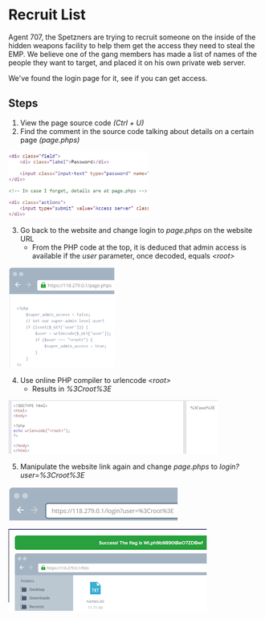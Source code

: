 # Recruit List
Agent 707, the Spetzners are trying to recruit someone on the inside of the hidden weapons facility to help them get the access they need to steal the EMP. We believe one of the gang members has made a list of names of the people they want to target, and placed it on his own private web server.

We've found the login page for it, see if you can get access.

## Steps
1. View the page source code *(Ctrl + U)*
1. Find the comment in the source code talking about details on a certain page *(page.phps)*

![source code comment](/assets/screenshots/hq-09-RecruitList/step-1.png)

3. Go back to the website and change login to *page.phps* on the website URL
    - From the PHP code at the top, it is deduced that admin access is available if the *user* parameter, once decoded, equals *\<root>*

![PHP code](/assets/screenshots/hq-09-RecruitList/step-2.png)

4. Use online PHP compiler to urlencode *\<root>*
    - Results in *%3Croot%3E*

![PHP urlencode](/assets/screenshots/hq-09-RecruitList/step-3.png)

5. Manipulate the website link again and change *page.phps* to *login?user=%3Croot%3E*

![manipulated website link](/assets/screenshots/hq-09-RecruitList/step-4.png)

![web server access](/assets/screenshots/hq-09-RecruitList/step-5.png)